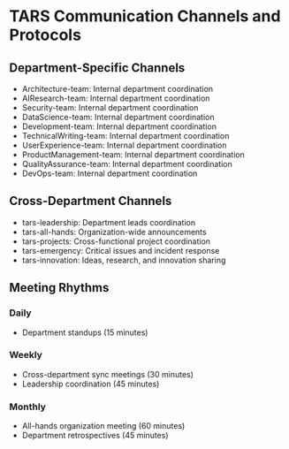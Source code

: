 ﻿# TARS Communication Channels and Protocols

## Department-Specific Channels
- Architecture-team: Internal department coordination
- AIResearch-team: Internal department coordination
- Security-team: Internal department coordination
- DataScience-team: Internal department coordination
- Development-team: Internal department coordination
- TechnicalWriting-team: Internal department coordination
- UserExperience-team: Internal department coordination
- ProductManagement-team: Internal department coordination
- QualityAssurance-team: Internal department coordination
- DevOps-team: Internal department coordination
## Cross-Department Channels
- tars-leadership: Department leads coordination
- tars-all-hands: Organization-wide announcements
- tars-projects: Cross-functional project coordination
- tars-emergency: Critical issues and incident response
- tars-innovation: Ideas, research, and innovation sharing

## Meeting Rhythms
### Daily
- Department standups (15 minutes)

### Weekly
- Cross-department sync meetings (30 minutes)
- Leadership coordination (45 minutes)

### Monthly
- All-hands organization meeting (60 minutes)
- Department retrospectives (45 minutes)
